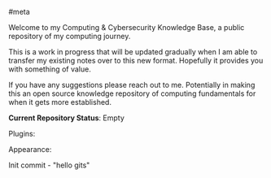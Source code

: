#meta 

Welcome to my Computing & Cybersecurity Knowledge Base, a public repository of my computing journey.


This is a work in progress that will be updated gradually when I am able to transfer my existing notes over to this new format. Hopefully it provides you with something of value. 

If you have any suggestions please reach out to me. Potentially in making this an open source knowledge repository of computing fundamentals for when it gets more established.


**Current Repository Status**: 
Empty



Plugins:

Appearance:



Init commit - "hello gits"